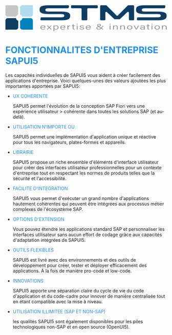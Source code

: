 [![](../../RESSOURCES/LOGOS/LOGO_STMS_001.png)](../../README.md)

# <span style="color:rgba(32, 144, 243, 1)">FONCTIONNALITES D'ENTREPRISE SAPUI5</span>

Les capacités individuelles de SAPUI5 vous aident à créer facilement des applications d'entreprise. Voici quelques-unes des valeurs ajoutées les plus importantes apportées par SAPUI5:

- <span style="color:rgba(32, 144, 243, 1)">UX COHERENTE</span>
      
    SAPUI5 permet l'évolution de la conception SAP Fiori vers une expérience utilisateur > cohérente dans toutes les solutions SAP (et au-delà).

- <span style="color:rgba(32, 144, 243, 1)">UTILISATION N'IMPORTE OU</span>
    
    SAPUI5 permet une implémentation d'application unique et réactive pour tous les navigateurs, plates-formes et appareils.

- <span style="color:rgba(32, 144, 243, 1)">LIBRAIRIE</span>

    SAPUI5 propose un riche ensemble d'éléments d'interface utilisateur pour créer des interfaces utilisateur professionnelles pour un contexte d'entreprise tout en respectant les normes de produits telles que la sécurité et l'accessibilité.

- <span style="color:rgba(32, 144, 243, 1)">FACILITE D'INTEGRATION</span>
    
    SAPUI5 vous permet d'exécuter un grand nombre d'applications hautement cohérentes qui peuvent être intégrées aux processus métier complexes de l'écosystème SAP.

- <span style="color:rgba(32, 144, 243, 1)">OPTIONS D'EXTENSION</span> 

    Vous pouvez étendre les applications standard SAP et personnaliser les interfaces utilisateur sans aucun effort de codage grâce aux capacités d'adaptation intégrées de SAPUI5.

- <span style="color:rgba(32, 144, 243, 1)">OUTILS FLEXIBLES</span>

    SAPUI5 est livré avec des environnements et des outils de développement pour créer, tester et déployer efficacement des applications. À la fois de manière pro-code et low-code.

- <span style="color:rgba(32, 144, 243, 1)">INNOVATIONS</span>

    SAPUI5 apporte une séparation claire du cycle de vie du code d'application et du code-cadre pour innover de manière centralisée tout en étant compatible avec la mise à niveau.

- <span style="color:rgba(32, 144, 243, 1)">UTILISATION ILLIMITEE (SAP ET NON-SAP)</span>

    les qualités SAPUI5 sont également disponibles pour les piles technologiques non-SAP et en open source (OpenUI5).